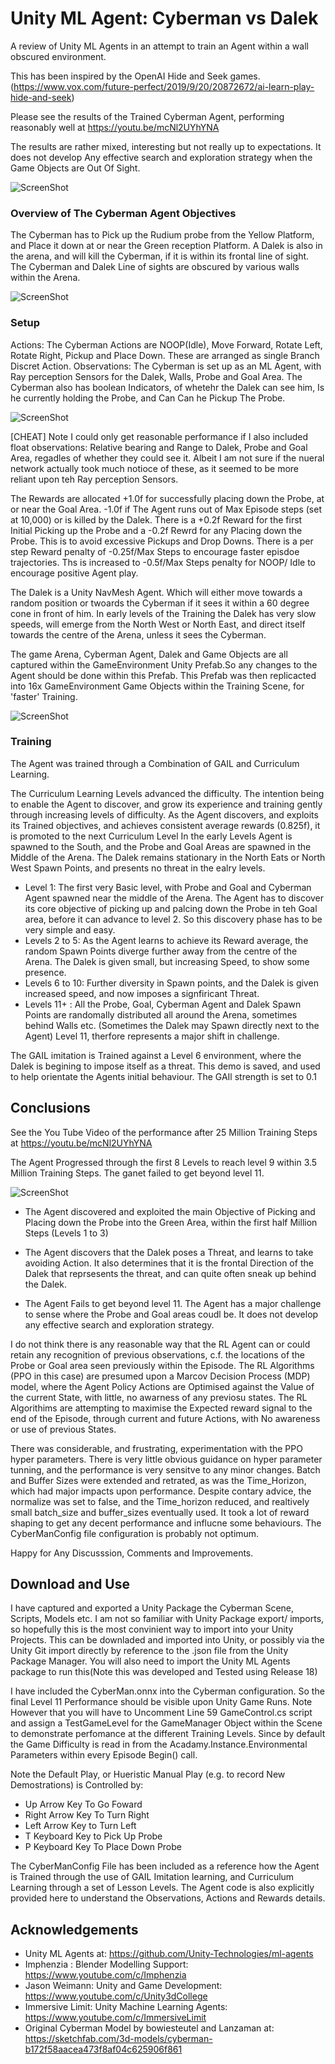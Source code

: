 # Unity ML Agent: Cyberman vs Dalek

A review of Unity ML Agents in an attempt to train an Agent within a wall obscured environment. 

This has been inspired by the OpenAI Hide and Seek games. (https://www.vox.com/future-perfect/2019/9/20/20872672/ai-learn-play-hide-and-seek) 

Please see the results of the Trained Cyberman Agent, performing reasonably well at https://youtu.be/mcNl2UYhYNA

The results are rather mixed, interesting but not really up to expectations. It does not develop Any effective search and exploration strategy when the Game Objects are Out Of Sight.   

![ScreenShot](MainScene.PNG)

### Overview of The Cyberman Agent Objectives
The Cyberman has to Pick up the Rudium probe from the Yellow Platform, and Place it down at or near the Green reception Platform.  A Dalek is also in the arena, and will kill the Cyberman, if it is within its frontal line of sight.  The Cyberman and Dalek Line of sights are obscured by various walls within the Arena. 

![ScreenShot](General.PNG)

### Setup
Actions: The Cyberman Actions are NOOP(Idle), Move Forward, Rotate Left, Rotate Right, Pickup and Place Down.  These are arranged as  single Branch Discret Action. 
Observations: The Cyberman is set up as an ML Agent, with Ray perception Sensors for the Dalek, Walls, Probe and Goal Area. The Cyberman also has boolean Indicators, of whetehr the Dalek can see him, Is he currently holding the Probe, and Can Can he Pickup The Probe.

![ScreenShot](RaySense.png)

[CHEAT] Note I could only get reasonable performance if I also included float observations: Relative bearing and Range to Dalek, Probe and Goal Area, regadles of whether they could see it. Albeit I am not sure if the nueral network actually took much notioce of these, as it seemed to be more reliant upon teh Ray perception Sensors. 

The Rewards are allocated +1.0f for successfully placing down the Probe, at or near the Goal Area. -1.0f if The Agent runs out of Max Episode steps (set at 10,000) or is killed by the Dalek.  There is a +0.2f Reward for the first Initial Picking up the Probe and a -0.2f Rewrd for any Placing down the Probe. This is to avoid excessive Pickups and Drop Downs.  There is a per step Reward penalty of -0.25f/Max Steps to encourage faster episdoe trajectories. Ths is increased to -0.5f/Max Steps penalty for NOOP/ Idle to encourage positive Agent play.   


The Dalek is a Unity NavMesh Agent. Which will either move towards a random position or twoards the Cyberman if it sees it within a 60 degree cone in front of him.  In early levels of the Training the Dalek has very slow speeds, will emerge from the North West or North East, and direct itself towards the centre of the Arena, unless it sees the Cyberman.

The game Arena, Cyberman Agent, Dalek and Game Objects are all captured within the GameEnvironment Unity Prefab.So any changes to the Agent should be done within this Prefab. This Prefab was then replicacted into 16x GameEnvironment Game Objects within the Training Scene, for 'faster' Training.  

![ScreenShot](Multiple.PNG)

### Training 
The Agent was trained through a Combination of GAIL and Curriculum Learning. 

The Curriculum Learning Levels advanced the difficulty. The intention being to enable the Agent to discover, and grow its experience and training gently through increasing levels of difficulty.  As the Agent discovers, and exploits its Trained objectives, and achieves consistent average rewards (0.825f), it is promoted to the next Curriculum Level
In the early Levels Agent is spawned to the South, and the Probe and Goal Areas are spawned in the Middle of the Arena. The Dalek remains stationary in the North Eats or North West Spawn Points, and presents no threat in the ealry levels.

- Level 1:  The first very Basic level, with Probe and Goal and Cyberman Agent spawned near the middle of the Arena. The Agent has to discover its core objective of picking up and palcing down the Probe in teh Goal area, before it can advance to level 2.  So this discovery phase has to be very simple and easy. 
- Levels 2 to 5:  As the Agent learns to achieve its Reward average, the random Spawn Points diverge further away from the centre of the Arena. The Dalek is given small, but increasing Speed, to show some presence. 
- Levels 6 to 10:  Further diversity in Spawn points, and the Dalek is given increased speed, and now imposes a signfiricant Threat.
- Levels 11+ : All the Probe, Goal, Cyberman Agent and Dalek Spawn Points are randomally distributed all around the Arena, sometimes behind Walls etc. (Sometimes the Dalek may Spawn directly next to the Agent)  Level 11, therfore represents a major shift in challenge.

The GAIL imitation is Trained against a Level 6 environment, where the Dalek is begining to impose itself as a threat. This demo is saved, and used to help orientate the Agents initial behaviour. The GAIl strength is set to 0.1

## Conclusions

See the You Tube Video of the performance after 25 Million Training Steps  at https://youtu.be/mcNl2UYhYNA

The Agent Progressed through the first 8 Levels to reach level 9 within 3.5 Million Training Steps. The ganet failed to get beyond level 11. 

![ScreenShot](TrainingProfile.PNG)

- The Agent discovered and exploited the main Objective of Picking and Placing down the Probe into the Green Area, within the first half Million Steps (Levels 1 to 3)

- The Agent discovers that the Dalek poses a Threat, and learns to take avoiding Action. It also determines that it is the frontal Direction of the Dalek that reprsesents the threat, and can quite often sneak up behind the Dalek.   

- The Agent Fails to get beyond level 11. The Agent has a major challenge to sense where the Probe and Goal areas coudl be. It does not develop any effective search and exploration strategy.  

I do not think there is any reasonable way that the RL Agent can or could retain any recognition of previous observations, c.f. the locations of the Probe or Goal area seen previously within the Episode.  The RL Algorithms (PPO in this case) are presumed upon a Marcov Decision Process (MDP) model, where the Agent Policy Actions are Optimised against the Value of the current State, with little, no awarness of any previosu states. The RL Algorithims are attempting to maximise the Expected reward signal to the end of the Episode, through current and future Actions, with No awareness or use of previous States.  

There was considerable, and frustrating, experimentation with the PPO hyper parameters. There is very little obvious guidance on hyper parameter tunning, and the performance is very sensitve to any minor changes.  Batch and Buffer Sizes were extended and retrated, as was the Time_Horizon, which had major impacts upon  performance.  Despite contary advice, the normalize was set to false, and the Time_horizon reduced, and realtively small batch_size and buffer_sizes eventually used. It took a lot of reward shaping to get any decent performance and influcne some behaviours.  The CyberManConfig file configuration is probably not optimum.    

Happy for Any Discusssion, Comments and Improvements.

## Download and Use ##

I have captured and exported a Unity Package the Cyberman Scene, Scripts, Models etc. I am not so familiar with Unity Package export/ imports, so hopefully this is the most convinient way to import into your Unity Projects.  This can be downladed and imported into Unity, or possibly via the Unity Git import directly by reference to the .json file from the Unity Package Manager.  You will also need to import the Unity ML Agents package to run this(Note this was developed and Tested using Release 18)

I have included the CyberMan.onnx into the Cyberman configuration. So the final Level 11 Performance should be visible upon Unity Game Runs. Note However that you will have to Uncomment Line 59 GameControl.cs script and assign a TestGameLevel for the GameManager Object within the Scene to demonstrate perfomance at the different Training Levels. Since by default the Game Difficulty is read in from the Acadamy.Instance.Environmental Parameters within every Episode Begin() call.  

Note the Default Play, or Hueristic Manual Play (e.g. to record New Demostrations) is Controlled by:
- Up Arrow Key To Go Foward
- Right Arrow Key To Turn Right
- Left Arrow Key to Turn Left
- T Keyboard Key to Pick Up Probe
- P Keyboard Key To Place Down Probe 

The CyberManConfig File has been included as a reference how the Agent is Trained through the use of GAIL  Imitation learning, and Curriculum Learning through a set of Lesson Levels.  The Agent code is also explicitly provided here to understand the Observations, Actions and Rewards details. 

## Acknowledgements ## 

- Unity ML Agents at:  https://github.com/Unity-Technologies/ml-agents
- Imphenzia : Blender Modelling Support: https://www.youtube.com/c/Imphenzia
- Jason Weimann: Unity and Game Development: https://www.youtube.com/c/Unity3dCollege
- Immersive Limit: Unity Machine Learning Agents: https://www.youtube.com/c/ImmersiveLimit
- Original Cyberman Model by bowiesteutel and Lanzaman at: https://sketchfab.com/3d-models/cyberman-b172f58aacea473f8af04c625906f861

